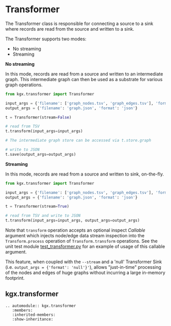 # Transformer

The Transformer class is responsible for connecting a source to a sink where records are
read from the source and written to a sink.

The Transformer supports two modes:
- No streaming
- Streaming

**No streaming**

In this mode, records are read from a source and written to an intermediate graph. This
intermediate graph can then be used as a substrate for various graph operations.


```python
from kgx.transformer import Transformer

input_args = {'filename': ['graph_nodes.tsv', 'graph_edges.tsv'], 'format': 'tsv'}
output_args = {'filename': 'graph.json', 'format': 'json'}

t = Transformer(stream=False)

# read from TSV
t.transform(input_args=input_args)

# The intermediate graph store can be accessed via t.store.graph

# write to JSON
t.save(output_args=output_args)
```

**Streaming**

In this mode, records are read from a source and written to sink, on-the-fly.

```python
from kgx.transformer import Transformer

input_args = {'filename': ['graph_nodes.tsv', 'graph_edges.tsv'], 'format': 'tsv'}
output_args = {'filename': 'graph.json', 'format': 'json'}

t = Transformer(stream=True)

# read from TSV and write to JSON
t.transform(input_args=input_args, output_args=output_args)
```

Note that `transform` operation accepts an optional inspect _Callable_ argument which injects node/edge data stream inspection into the `Transform.process` operation of `Transform.transform` operations.  See the unit  test module [test_transformer.py](../../tests/integration/test_transform.py) for an example of usage of this callable argument. 

This feature, when coupled with the `--stream` and a 'null' Transformer Sink  (i.e. `output_args = {'format': 'null'}'`), allows "just-in-time" processing of the nodes and edges of huge graphs without incurring a large in-memory footprint.

## kgx.transformer


```eval_rst
.. automodule:: kgx.transformer
   :members:
   :inherited-members:
   :show-inheritance:
```
